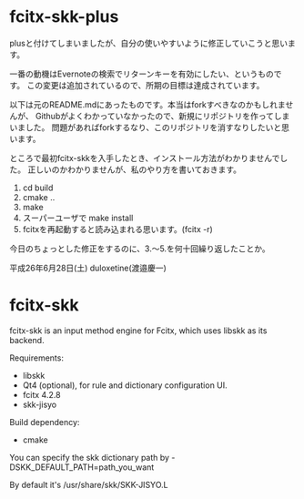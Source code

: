 # fcitx-skk-plus

plusと付けてしまいましたが、自分の使いやすいように修正していこうと思います。

一番の動機はEvernoteの検索でリターンキーを有効にしたい、というものです。
この変更は追加されているので、所期の目標は達成されています。

以下は元のREADME.mdにあったものです。本当はforkすべきなのかもしれませんが、
Githubがよくわかっていなかったので、新規にリポジトリを作ってしまいました。
問題があればforkするなり、このリポジトリを消すなりしたいと思います。

ところで最初fcitx-skkを入手したとき、インストール方法がわかりませんでした。
正しいのかわかりませんが、私のやり方を書いておきます。

1. cd build
2. cmake ..
3. make
4. スーパーユーザで make install
5. fcitxを再起動すると読み込まれる思います。(fcitx -r)

今日のちょっとした修正をするのに、3.〜5.を何十回繰り返したことか。

平成26年6月28日(土)
duloxetine(渡邉慶一)

# fcitx-skk

fcitx-skk is an input method engine for Fcitx, which uses libskk as its backend.

Requirements:
 - libskk
 - Qt4 (optional), for rule and dictionary configuration UI.
 - fcitx 4.2.8
 - skk-jisyo

Build dependency:
 - cmake

You can specify the skk dictionary path by -DSKK_DEFAULT_PATH=path_you_want

By default it's /usr/share/skk/SKK-JISYO.L

